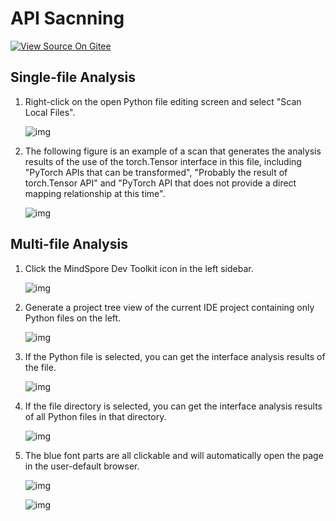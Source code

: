 # API Sacnning

[![View Source On Gitee](https://mindspore-website.obs.cn-north-4.myhuaweicloud.com/website-images/r2.1/resource/_static/logo_source_en.png)](https://gitee.com/mindspore/docs/blob/r2.1/docs/devtoolkit/docs/source_en/VSCode_api_scan.md)

## Single-file Analysis

1. Right-click on the open Python file editing screen and select "Scan Local Files".

   ![img](https://mindspore-website.obs.cn-north-4.myhuaweicloud.com/website-images/r2.1/docs/devtoolkit/docs/source_zh_cn/images/clip_image116.jpg)

2. The following figure is an example of a scan that generates the analysis results of the use of the torch.Tensor interface in this file, including "PyTorch APIs that can be transformed", "Probably the result of torch.Tensor API" and "PyTorch API that does not provide a direct mapping relationship at this time".

   ![img](https://mindspore-website.obs.cn-north-4.myhuaweicloud.com/website-images/r2.1/docs/devtoolkit/docs/source_zh_cn/images/clip_image117.jpg)

## Multi-file Analysis

1. Click the MindSpore Dev Toolkit icon in the left sidebar.

   ![img](https://mindspore-website.obs.cn-north-4.myhuaweicloud.com/website-images/r2.1/docs/devtoolkit/docs/source_zh_cn/images/clip_image118.jpg)

2. Generate a project tree view of the current IDE project containing only Python files on the left.

   ![img](https://mindspore-website.obs.cn-north-4.myhuaweicloud.com/website-images/r2.1/docs/devtoolkit/docs/source_zh_cn/images/clip_image119.jpg)

3. If the Python file is selected, you can get the interface analysis results of the file.

   ![img](https://mindspore-website.obs.cn-north-4.myhuaweicloud.com/website-images/r2.1/docs/devtoolkit/docs/source_zh_cn/images/clip_image120.jpg)

4. If the file directory is selected, you can get the interface analysis results of all Python files in that directory.

   ![img](https://mindspore-website.obs.cn-north-4.myhuaweicloud.com/website-images/r2.1/docs/devtoolkit/docs/source_zh_cn/images/clip_image121.jpg)

5. The blue font parts are all clickable and will automatically open the page in the user-default browser.

   ![img](https://mindspore-website.obs.cn-north-4.myhuaweicloud.com/website-images/r2.1/docs/devtoolkit/docs/source_zh_cn/images/clip_image122.jpg)

   ![img](https://mindspore-website.obs.cn-north-4.myhuaweicloud.com/website-images/r2.1/docs/devtoolkit/docs/source_zh_cn/images/clip_image123.jpg)

